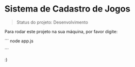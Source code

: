 # Sistema de Cadastro de Jogos

>Status do projeto: Desenvolvimento

Para rodar este projeto na sua máquina, por favor digite:


´´´
node app.js

´´´

:)
